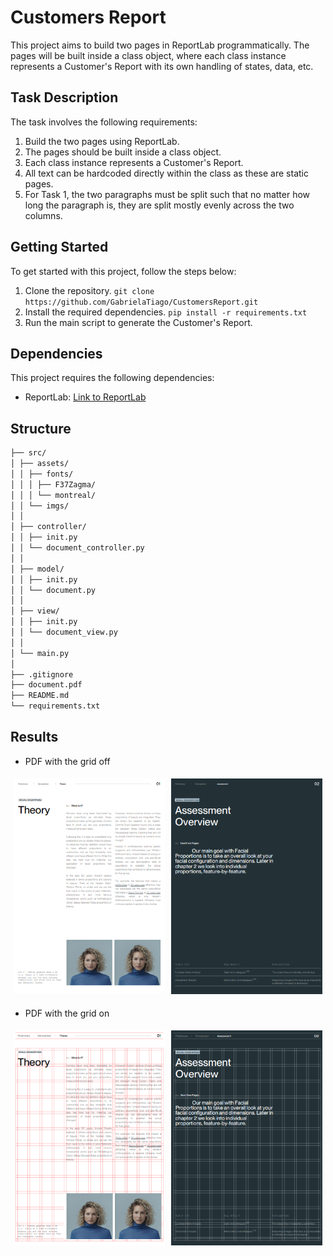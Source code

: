 # Customers Report

This project aims to build two pages in ReportLab programmatically. The pages will be built inside a class object, where each class instance represents a Customer's Report with its own handling of states, data, etc.

## Task Description

The task involves the following requirements:

1. Build the two pages using ReportLab.
2. The pages should be built inside a class object.
3. Each class instance represents a Customer's Report.
4. All text can be hardcoded directly within the class as these are static pages.
5. For Task 1, the two paragraphs must be split such that no matter how long the paragraph is, they are split mostly evenly across the two columns.

## Getting Started

To get started with this project, follow the steps below:

1. Clone the repository.
   `git clone https://github.com/GabrielaTiago/CustomersReport.git`
2. Install the required dependencies.
   `pip install -r requirements.txt`
3. Run the main script to generate the Customer's Report.

## Dependencies

This project requires the following dependencies:

- ReportLab: [Link to ReportLab](https://www.reportlab.com/)

## Structure

```markdown
├── src/
│ ├── assets/
│ │ ├── fonts/
│ │ │ ├── F37Zagma/
│ │ │ └── montreal/
│ │ └── imgs/
│ │
│ ├── controller/
│ │ ├── init.py
│ │ └── document_controller.py
│ │
│ ├── model/
│ │ ├── init.py
│ │ └── document.py
│ │
│ ├── view/
│ │ ├── init.py
│ │ └── document_view.py
│ │
│ └── main.py
│
├── .gitignore
├── document.pdf
├── README.md
└── requirements.txt
```

## Results

- PDF with the grid off

<div style="display: flex;">
    <div style="flex: 50%; padding: 5px;">
        <img src="src/assets/imgs/result_imgs/3.png" alt="page 1 pdf" width="100%">
    </div>
    <div style="flex: 50%; padding: 5px;">
        <img src="src/assets/imgs/result_imgs/4.png" alt="page 2 pdf" width="100%">
    </div>
</div>

- PDF with the grid on

<div style="display: flex;">
    <div style="flex: 50%; padding: 5px;">
        <img src="src/assets/imgs/result_imgs/1.png" alt="page 1 pdf grid on" width="100%">
    </div>
    <div style="flex: 50%; padding: 5px;">
        <img src="src/assets/imgs/result_imgs/2.png" alt="page 2 pdf grid on" width="100%">
    </div>
</div>
